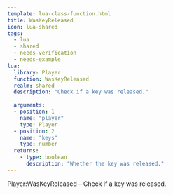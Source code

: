 ```yaml
---
template: lua-class-function.html
title: WasKeyReleased
icon: lua-shared
tags:
  - lua
  - shared
  - needs-verification
  - needs-example
lua:
  library: Player
  function: WasKeyReleased
  realm: shared
  description: "Check if a key was released."
  
  arguments:
  - position: 1
    name: "player"
    type: Player
  - position: 2
    name: "keys"
    type: number
  returns:
    - type: boolean
      description: "Whether the key was released."
---
```


<div class="lua__search__keywords">
Player:WasKeyReleased &#x2013; Check if a key was released.
</div>
